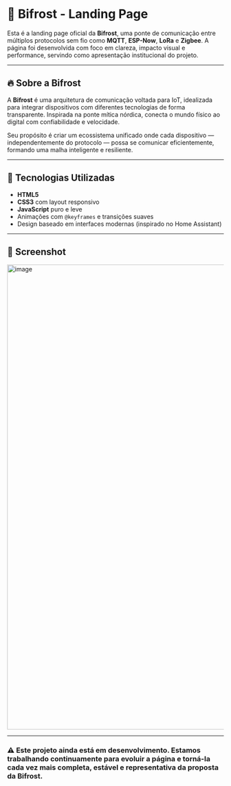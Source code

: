 # 🌉 Bifrost - Landing Page

Esta é a landing page oficial da **Bifrost**, uma ponte de comunicação entre múltiplos protocolos sem fio como **MQTT**, **ESP-Now**, **LoRa** e **Zigbee**. A página foi desenvolvida com foco em clareza, impacto visual e performance, servindo como apresentação institucional do projeto.

---

## 🔥 Sobre a Bifrost

A **Bifrost** é uma arquitetura de comunicação voltada para IoT, idealizada para integrar dispositivos com diferentes tecnologias de forma transparente. Inspirada na ponte mítica nórdica, conecta o mundo físico ao digital com confiabilidade e velocidade.

Seu propósito é criar um ecossistema unificado onde cada dispositivo — independentemente do protocolo — possa se comunicar eficientemente, formando uma malha inteligente e resiliente.

---

## 🚀 Tecnologias Utilizadas

* **HTML5**
* **CSS3** com layout responsivo
* **JavaScript** puro e leve
* Animações com `@keyframes` e transições suaves
* Design baseado em interfaces modernas (inspirado no Home Assistant)

---
## 📸 Screenshot
<img width="1920" height="1080" alt="image" src="https://github.com/user-attachments/assets/bc014afd-f36c-48a3-aea8-ff2bc3d73daa" />

---

### ⚠️ Este projeto ainda está em desenvolvimento. Estamos trabalhando continuamente para evoluir a página e torná-la cada vez mais completa, estável e representativa da proposta da Bifrost.


